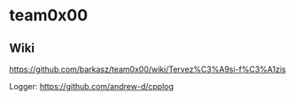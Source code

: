 # team0x00

## Wiki
https://github.com/barkasz/team0x00/wiki/Tervez%C3%A9si-f%C3%A1zis    


Logger: https://github.com/andrew-d/cpplog
